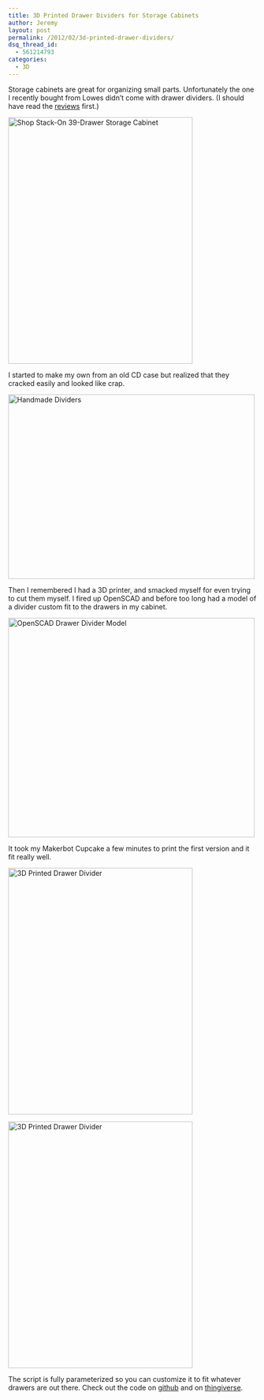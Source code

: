 ```yaml
---
title: 3D Printed Drawer Dividers for Storage Cabinets
author: Jeremy
layout: post
permalink: /2012/02/3d-printed-drawer-dividers/
dsq_thread_id:
  - 561214793
categories:
  - 3D
---
```

Storage cabinets are great for organizing small parts. Unfortunately the one I recently bought from Lowes didn&#8217;t come with drawer dividers. (I should have read the <a onclick="javascript:pageTracker._trackPageview('/outgoing/www.lowes.com/pd_124553-941-DSB-39_');"  href="http://www.lowes.com/pd_124553-941-DSB-39_">reviews</a> first.)

<a onclick="javascript:pageTracker._trackPageview('/outgoing/www.flickr.com/photos/jherrm/6805367637/');" title="Shop Stack-On 39-Drawer Storage Cabinet by jherrm, on Flickr"  href="http://www.flickr.com/photos/jherrm/6805367637/"><img class="aligncenter" src="http://farm8.staticflickr.com/7020/6805367637_089d7dd89e.jpg" alt="Shop Stack-On 39-Drawer Storage Cabinet" width="374" height="500" /></a>

I started to make my own from an old CD case but realized that they cracked easily and looked like crap.

<a onclick="javascript:pageTracker._trackPageview('/outgoing/www.flickr.com/photos/jherrm/6805368037/');"  href="http://www.flickr.com/photos/jherrm/6805368037/" title="Handmade Dividers by jherrm, on Flickr"><img class="aligncenter" src="http://farm8.staticflickr.com/7028/6805368037_6b151bf7be.jpg" width="500" height="374" alt="Handmade Dividers" /></a>

Then I remembered I had a 3D printer, and smacked myself for even trying to cut them myself. I fired up OpenSCAD and before too long had a model of a divider custom fit to the drawers in my cabinet.

<a onclick="javascript:pageTracker._trackPageview('/outgoing/www.flickr.com/photos/jherrm/6805368539/');"  href="http://www.flickr.com/photos/jherrm/6805368539/" title="OpenSCAD Drawer Divider Model by jherrm, on Flickr"><img class="aligncenter" src="http://farm8.staticflickr.com/7016/6805368539_6297a68df3.jpg" width="500" height="445" alt="OpenSCAD Drawer Divider Model" /></a>

It took my Makerbot Cupcake a few minutes to print the first version and it fit really well.

<a onclick="javascript:pageTracker._trackPageview('/outgoing/www.flickr.com/photos/jherrm/6805368809/');"  href="http://www.flickr.com/photos/jherrm/6805368809/" title="3D Printed Drawer Divider by jherrm, on Flickr"><img class="aligncenter" src="http://farm8.staticflickr.com/7165/6805368809_6b3ef9e9c8.jpg" width="374" height="500" alt="3D Printed Drawer Divider" /></a>

<a onclick="javascript:pageTracker._trackPageview('/outgoing/www.flickr.com/photos/jherrm/6805368273/');"  href="http://www.flickr.com/photos/jherrm/6805368273/" title="3D Printed Drawer Divider by jherrm, on Flickr"><img class="aligncenter" src="http://farm8.staticflickr.com/7009/6805368273_024b68037b.jpg" width="374" height="500" alt="3D Printed Drawer Divider" /></a>

The script is fully parameterized so you can customize it to fit whatever drawers are out there. Check out the code on <a onclick="javascript:pageTracker._trackPageview('/outgoing/github.com/jherrm/Drawer-Divider');" title="3D Printable Drawer Dividers on github"  href="https://github.com/jherrm/Drawer-Divider">github</a> and on <a onclick="javascript:pageTracker._trackPageview('/outgoing/www.thingiverse.com/thing:16858');" title="thingiverse"  href="http://www.thingiverse.com/thing:16858">thingiverse</a>.